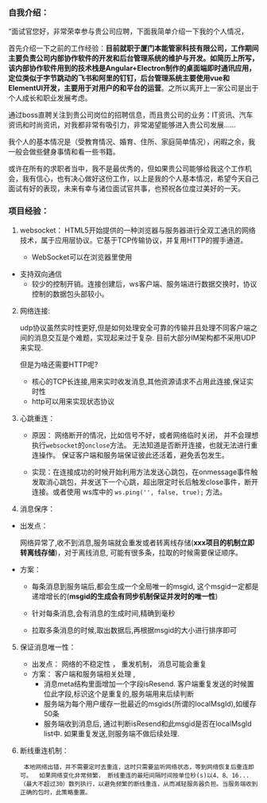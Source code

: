 ### 自我介绍：

“面试官您好，非常荣幸参与贵公司应聘，下面我简单介绍一下我的个人情况，

首先介绍一下之前的工作经验：**目前就职于厦门本能管家科技有限公司，工作期间主要负责公司内部协作软件的开发和后台管理系统的维护与开发。如简历上所写，该内部协作软件用到的技术栈是Angular+Electron制作的桌面端即时通讯应用，定位类似于字节跳动的飞书和阿里的钉钉，后台管理系统主要使用vue和ElementUI开发，主要用于对用户的和平台的运营**。之所以离开上一家公司是出于个人成长和职业发展考虑。

通过boss直聘关注到贵公司岗位的招聘信息，而且贵公司的业务：IT资讯、汽车资讯和时尚资讯，对我都非常有吸引力，非常渴望能够进入贵公司发展……

我个人的基本情况是（受教育情况、婚育、住所、家庭简单情况），闲暇之余，我一般会做些健身事情和看一些书籍。

或许在所有的求职者当中，我不是最优秀的，但如果贵公司能够给我这个工作机会，我有信心，也有决心做好这份工作，以上是我的个人基本情况，希望今天自己面试有好的表现，未来有幸与诸位面试官共事，也预祝各位度过美好的一天。

### 项目经验：

1. websocket： HTML5开始提供的一种浏览器与服务器进行全双工通讯的网络技术，属于应用层协议。它基于TCP传输协议，并复用HTTP的握手通道。 

   - WebSocket可以在浏览器里使用
- 支持双向通信
   - 较少的控制开销。连接创建后，ws客户端、服务端进行数据交换时，协议控制的数据包头部较小。 

2. 网络连接: 

   udp协议虽然实时性更好,但是如何处理安全可靠的传输并且处理不同客户端之间的消息交互是个难题，实现起来过于复杂. 目前大部分IM架构都不采用UDP来实现.

   但是为啥还需要HTTP呢?

   - 核心的TCP长连接,用来实时收发消息,其他资源请求不占用此连接,保证实时性
   - http可以用来实现状态协议

3. 心跳重连：

   - 原因：  网络断开的情况，比如信号不好，或者网络临时关闭，  并不会理想执行`websocket`的`onclose`方法。 无法知道是否断开连接，也就无法进行重连操作。 保证客户端和服务端保证彼此还活着，避免丢包发生。 

   - 实现：在连接成功的时候开始利用方法发送心跳包，在onmessage事件触发取消心跳包，并发送下一个心跳，超出限定时长后触发close事件，断开连接。或者使用 ws库中的 `ws.ping('', false, true);` 方法。

4. 消息保序：

- 出发点：

  网络异常了,收不到消息,服务端就会重发或者转离线存储(**xxx项目的机制立即转离线存储**)，对于离线消息, 可能有很多条，拉取的时候需要保证顺序。

- 方案：

  - 每条消息到服务端后,都会生成一个全局唯一的msgid, 这个msgid一定都是递增增长的(**msgid的生成会有同步机制保证并发时的唯一性**)

  - 针对每条消息,会有消息的生成时间,精确到毫秒

  - 拉取多条消息的时候,取出数据后,再根据msgid的大小进行排序即可

5. 保证消息唯一性：

   - 出发点： 网络的不稳定性 ， 重发机制， 消息可能会重复 
   - 方案： 客户端和服务端相关处理 ,
     - 消息meta结构里面增加一个字段isResend. 客户端重复发送的时候置位此字段,标识这个是重复的,服务端用来后续判断
     - 服务端为每个用户缓存一批最近的msgids(所谓的localMsgId),如缓存50条
     - 服务端收到消息后, 通过判断isResend和此msgid是否在localMsgId list中. 如果重复发送,则服务端不做后续处理.

6. 断线重连机制：

    	本地网络出错，并不需要定时去重连，这时只需要监听网络状态，等到网络恢复后重连即可。  如果网络变化非常频繁， 断线重连的最短间隔时间按单位秒(s)以4、8、16...（最大不超过30）数列执行，以避免频繁的断线重连，从而减轻服务器负担。当服务端收到正确的包时，此策略重置。

   